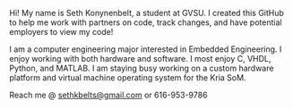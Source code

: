 Hi! My name is Seth Konynenbelt, a student at GVSU. I created this GitHub to help me work with partners on code, track changes, 
and have potential employers to view my code!

I am a computer engineering major interested in Embedded Engineering. I enjoy working with both hardware and software. I most enjoy
C, VHDL, Python, and MATLAB. I am staying busy working on a custom hardware platform and virtual machine operating system for the Kria SoM. 

Reach me @ sethkbelts@gmail.com or 616-953-9786

<!---
sethkbelt/sethkbelt is a ✨ special ✨ repository because its `README.md` (this file) appears on your GitHub profile.
You can click the Preview link to take a look at your changes.
--->
